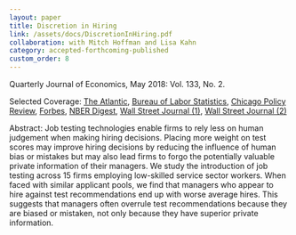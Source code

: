```yaml
---
layout: paper
title: Discretion in Hiring
link: /assets/docs/DiscretionInHiring.pdf
collaboration: with Mitch Hoffman and Lisa Kahn
category: accepted-forthcoming-published
custom_order: 8
---
```

<div>
  <div class="text-teal-600 text-base mb-2">
    <p><span class="italic">Quarterly Journal of Economics</span>, May 2018: Vol. 133, No. 2.</p>
    <p>Selected Coverage:
      <a href="https://www.theatlantic.com/business/archive/2015/11/should-computers-decide-who-gets-hired/416898/" class="italic">The Atlantic</a>,
      <a href="https://www.bls.gov/opub/mlr/2016/beyond-bls/pdf/would-standardized-job-testing-assist-employers.pdf" class="italic">Bureau of Labor Statistics</a>,
      <a href="http://chicagopolicyreview.org/2016/01/07/testing-vs-discretion-how-should-firms-hire-their-employees/" class="italic">Chicago Policy Review</a>,
      <a href="https://www.forbes.com/sites/hbsworkingknowledge/2016/02/18/machines-make-smarter-hiring-decisions-than-managers/#21de9cd91522" class="italic">Forbes</a>,
      <a href="http://www.nber.org/digest/apr16/w21709.html" class="italic">NBER Digest</a>,
      <a href="https://www.wsj.com/articles/a-personality-test-could-stand-in-the-way-of-your-next-job-1429065001" class="italic">Wall Street Journal (1)</a>,
      <a href="https://www.wsj.com/articles/for-lower-paid-workers-the-robot-overlords-have-arrived-11556719323" class="italic">Wall Street Journal (2)</a>
    </p>
  </div>
  <p><span class="font-medium">Abstract: </span>
    Job testing technologies enable firms to rely less on human judgement when making hiring decisions. Placing more weight on test scores may improve hiring decisions by reducing the influence of human bias or mistakes but may also lead firms to forgo the potentially valuable private information of their managers.  We study the introduction of job testing across 15 firms employing low-skilled service sector workers.  When faced with similar applicant pools, we find that managers who appear to hire against test recommendations end up with worse average hires. This suggests that managers often overrule test recommendations because they are biased or mistaken, not only because they have superior private information.
  </p>
</div>
